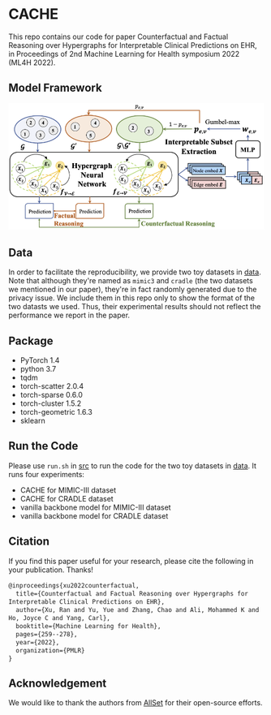 # CACHE
This repo contains our code for paper Counterfactual and Factual Reasoning over Hypergraphs for Interpretable Clinical Predictions on EHR, in Proceedings of 2nd Machine Learning for Health symposium 2022 (ML4H 2022).

## Model Framework

![CACHE-Framework](docs/cache.png)

## Data
In order to facilitate the reproducibility, we provide two toy datasets in [data](data).
Note that although they're named as `mimic3` and `cradle` (the two datasets we mentioned in our paper), they're in fact randomly generated due to the privacy issue.
We include them in this repo only to show the format of the two datasts we used.
Thus, their experimental results should not reflect the performance we report in the paper.

## Package 
- PyTorch 1.4
- python 3.7
- tqdm
- torch-scatter 2.0.4
- torch-sparse 0.6.0
- torch-cluster 1.5.2
- torch-geometric 1.6.3
- sklearn

## Run the Code
Please use `run.sh` in [src](src) to run the code for the two toy datasets in [data](data).
It runs four experiments:
- CACHE for MIMIC-III dataset
- CACHE for CRADLE dataset
- vanilla backbone model for MIMIC-III dataset
- vanilla backbone model for CRADLE dataset

## Citation

If you find this paper useful for your research, please cite the following in your publication. Thanks!
```
@inproceedings{xu2022counterfactual,
  title={Counterfactual and Factual Reasoning over Hypergraphs for Interpretable Clinical Predictions on EHR},
  author={Xu, Ran and Yu, Yue and Zhang, Chao and Ali, Mohammed K and Ho, Joyce C and Yang, Carl},
  booktitle={Machine Learning for Health},
  pages={259--278},
  year={2022},
  organization={PMLR}
}
```

## Acknowledgement
We would like to thank the authors from [AllSet](https://github.com/jianhao2016/AllSet) for their open-source efforts.
